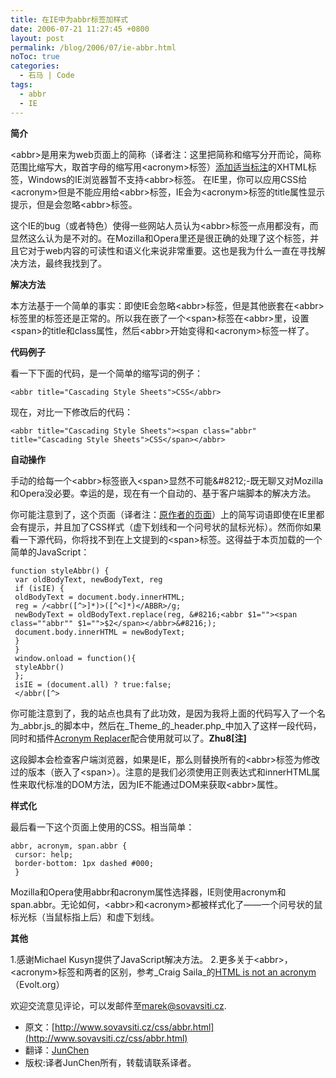 ```yaml
---
title: 在IE中为abbr标签加样式
date: 2006-07-21 11:27:45 +0800
layout: post
permalink: /blog/2006/07/ie-abbr.html
noToc: true
categories:
  - 石马 | Code
tags:
  - abbr
  - IE
---
```

**简介**

&lt;abbr&gt;是用来为web页面上的简称（译者注：这里把简称和缩写分开而论，简称范围比缩写大，取首字母的缩写用&lt;acronym&gt;标签）[添加适当标注](http://www.evolt.org/article/HTML_is_not_an_acronym/17/35750/index.html)的XHTML标签，Windows的IE浏览器暂不支持&lt;abbr&gt;标签。 在IE里，你可以应用CSS给&lt;acronym&gt;但是不能应用给&lt;abbr&gt;标签，IE会为&lt;acronym&gt;标签的title属性显示提示，但是会忽略&lt;abbr&gt;标签。

这个IE的bug（或者特色）使得一些网站人员认为&lt;abbr&gt;标签一点用都没有，而显然这么认为是不对的。在Mozilla和Opera里还是很正确的处理了这个标签，并且它对于web内容的可读性和语义化来说非常重要。这也是我为什么一直在寻找解决方法，最终我找到了。

**解决方法**

本方法基于一个简单的事实：即使IE会忽略&lt;abbr&gt;标签，但是其他嵌套在&lt;abbr&gt;标签里的标签还是正常的。所以我在嵌了一个&lt;span&gt;标签在&lt;abbr&gt;里，设置&lt;span&gt;的title和class属性，然后&lt;abbr&gt;开始变得和&lt;acronym&gt;标签一样了。

**代码例子**

看一下下面的代码，是一个简单的缩写词的例子：

    <abbr title="Cascading Style Sheets">CSS</abbr>

 现在，对比一下修改后的代码：

    <abbr title="Cascading Style Sheets"><span class="abbr" title="Cascading Style Sheets">CSS</span></abbr>

**自动操作**

手动的给每一个&lt;abbr&gt;标签嵌入&lt;span&gt;显然不可能&amp;#8212;-既无聊又对Mozilla和Opera没必要。幸运的是，现在有一个自动的、基于客户端脚本的解决方法。

你可能注意到了，这个页面（译者注：[原作者的页面](http://www.sovavsiti.cz/css/abbr.html)）上的简写词语即使在IE里都会有提示，并且加了CSS样式（虚下划线和一个问号状的鼠标光标）。然而你如果看一下源代码，你将找不到在上文提到的&lt;span&gt;标签。这得益于本页加载的一个简单的JavaScript：

    function styleAbbr() {
     var oldBodyText, newBodyText, reg
     if (isIE) {
     oldBodyText = document.body.innerHTML;
     reg = /<abbr([^>]*)>([^<]*)</ABBR>/g;
     newBodyText = oldBodyText.replace(reg, &#8216;<abbr $1=""><span class=""abbr"" $1="">$2</span></abbr>&#8216;);
     document.body.innerHTML = newBodyText;
     }
     }
     window.onload = function(){
     styleAbbr()
     };
     isIE = (document.all) ? true:false;
     </abbr([^>

你可能注意到了，我的站点也具有了此功效，是因为我将上面的代码写入了一个名为_abbr.js_的脚本中，然后在_Theme_的_header.php_中加入了这样一段代码，同时和插件[Acronym Replacer](http://chenjun.com/blog/?p=5)配合使用就可以了。**Zhu8[注]**

这段脚本会检查客户端浏览器，如果是IE，那么则替换所有的&lt;abbr&gt;标签为修改过的版本（嵌入了&lt;span&gt;）。注意的是我们必须使用正则表达式和innerHTML属性来取代标准的DOM方法，因为IE不能通过DOM来获取&lt;abbr&gt;属性。

**样式化**

最后看一下这个页面上使用的CSS。相当简单：

    abbr, acronym, span.abbr {
     cursor: help;
     border-bottom: 1px dashed #000;
     }

Mozilla和Opera使用abbr和acronym属性选择器，IE则使用acronym和span.abbr。无论如何，&lt;abbr&gt;和&lt;acronym&gt;都被样式化了——一个问号状的鼠标光标（当鼠标指上后）和虚下划线。

**其他**

1.感谢Michael Kusyn提供了JavaScript解决方法。
2.更多关于&lt;abbr&gt;，&lt;acronym&gt;标签和两者的区别，参考_Craig Saila_的[HTML is not an acronym](http://www.evolt.org/article/HTML_is_not_an_acronym/17/35750/index.html) （Evolt.org）

欢迎交流意见评论，可以发邮件至[marek@sovavsiti.cz](mailto:marek@sovavsiti.cz).

 - 原文：[http://www.sovavsiti.cz/css/abbr.html](http://www.sovavsiti.cz/css/abbr.html)
 - 翻译：[JunChen ](http://blog.handsbrain.com/JunChen)
 - 版权:译者JunChen所有，转载请联系译者。